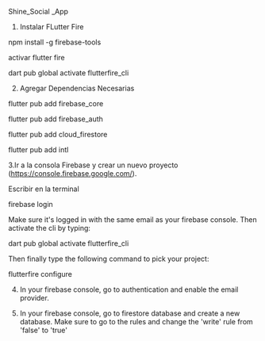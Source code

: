 Shine_Social _App

1. Instalar FLutter Fire

npm install -g firebase-tools

activar flutter fire

dart pub global activate flutterfire_cli

2. Agregar Dependencias Necesarias

flutter pub add firebase_core

flutter pub add firebase_auth

flutter pub add cloud_firestore

flutter pub add intl

3.Ir a la consola Firebase y crear un nuevo proyecto (https://console.firebase.google.com/).

Escribir en la terminal

firebase login

Make sure it's logged in with the same email as your firebase console. Then activate the cli by typing:

dart pub global activate flutterfire_cli

Then finally type the following command to pick your project:

flutterfire configure

4. In your firebase console, go to authentication and enable the email provider.

5. In your firebase console, go to firestore database and create a new database. Make sure to go to the rules and change the 'write' rule from 'false' to 'true'
